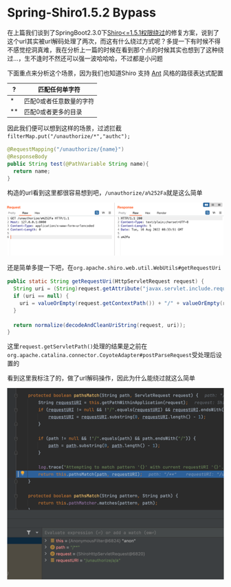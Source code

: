 # Spring-Shiro1.5.2 Bypass

在上篇我们谈到了SpringBoot2.3.0下[Shiro<=1.5.1权限绕过](https://github.com/Y4tacker/JavaSec/blob/main/11.Spring/SpringBoot2.3.0%E4%B8%8BShiro%3C%3D1.5.1%E6%9D%83%E9%99%90%E7%BB%95%E8%BF%87/index.md)的修复方案，说到了这个url其实被url解码处理了两次，而这有什么绕过方式呢？多提一下有时候不得不感觉挖洞真难，我在分析上一篇的时候在看到那个点的时候其实也想到了这种绕过...，生不逢时不然还可以强一波哈哈哈，不过都是小问题

下面重点来分析这个场景，因为我们也知道Shiro 支持 [Ant](https://ant.apache.org/) 风格的路径表达式配置

| ?    | 匹配任何单字符          |
| ---- | ----------------------- |
| *    | 匹配0或者任意数量的字符 |
| **   | 匹配0或者更多的目录     |

因此我们便可以想到这样的场景，过滤拦截`filterMap.put("/unauthorize/*","authc");`

```java
@RequestMapping("/unauthorize/{name}")
@ResponseBody
public String test(@PathVariable String name){
  return name;
}
```

构造的url看到这里都很容易想到吧，`/unauthorize/a%252Fa`就是这么简单

![](img/1.png)

还是简单多提一下吧，在`org.apache.shiro.web.util.WebUtils#getRequestUri`

```java
public static String getRequestUri(HttpServletRequest request) {
  String uri = (String)request.getAttribute("javax.servlet.include.request_uri");
  if (uri == null) {
    uri = valueOrEmpty(request.getContextPath()) + "/" + valueOrEmpty(request.getServletPath()) + valueOrEmpty(request.getPathInfo());
  }

  return normalize(decodeAndCleanUriString(request, uri));
}
```

这里`request.getServletPath()`处理的结果是之前在`org.apache.catalina.connector.CoyoteAdapter#postParseRequest`受处理后设置的

看到这里我标注了的，做了url解码操作，因此为什么能绕过就这么简单

![](img/3.png)
